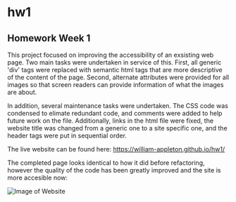 # hw1
## Homework Week 1

This project focused on improving the accessibility of an exsisting web page. Two main tasks were undertaken in service of this. First, all generic 'div' tags were replaced with semantic html tags that are more descriptive of the content of the page. Second, alternate attributes were provided for all images so that screen readers can provide information of what the images are about. 

In addition, several maintenance tasks were undertaken. The CSS code was condensed to elimate redundant code, and comments were added to help future work on the file. Additionally, links in the html file were fixed, the website title was changed from a generic one to a site specific one, and the header tags were put in sequential order. 

The live website can be found here: https://william-appleton.github.io/hw1/


The completed page looks identical to how it did before refactoring, however the quality of the code has been greatly improved and the site is more accesible now:

![Image of Website](https://github.com/william-appleton/hw1/develop/assets/images/Finished-website-image.png?raw=true)
